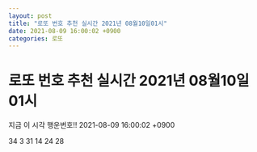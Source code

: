 ```yaml
---
layout: post
title: "로또 번호 추천 실시간 2021년 08월10일01시"
date: 2021-08-09 16:00:02 +0900
categories: 로또
---
```


# 로또 번호 추천 실시간 2021년 08월10일01시

지금 이 시각 행운번호!! 2021-08-09 16:00:02 +0900

 34  3  31  14  24  28 


